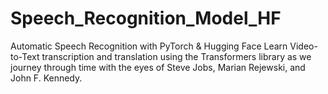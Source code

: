 # Speech_Recognition_Model_HF
Automatic Speech Recognition with PyTorch &amp; Hugging Face
Learn Video-to-Text transcription and translation using the Transformers library as we journey through time with the eyes of Steve Jobs, Marian Rejewski, and John F. Kennedy.
